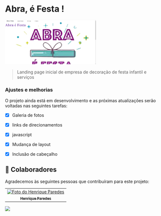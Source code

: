 # Abra, é Festa !


<img src="./print abraefesta.png" width="300px" alt="Abra e festa">

>Landing page inicial de empresa de decoração de festa infantil e serviços

### Ajustes e melhorias

O projeto ainda está em desenvolvimento e as próximas atualizações serão voltadas nas seguintes tarefas:

- [x] Galeria de fotos
- [x] links de direcionamentos
- [x] javascript
- [x] Mudança de layout
- [x] Inclusão de cabeçalho




## 🤝 Colaboradores

Agradecemos às seguintes pessoas que contribuíram para este projeto:

<table>
  <tr>
    <td align="center">
      <a href="#">
        <img src="https://avatars3.githubusercontent.com/u/31936044" width="100px;" alt="Foto do Henrique Paredes"/> <br>
        <sub>
          <b>Henrique Paredes </b>
        </sub>
      </a>
    </td align="center">
     
  </tr>
</table>
 <a href="https://www.facebook.com/?ref=tn_tnmn">
<img src="https://img.shields.io/badge/Facebook-1877F2?style=for-the-badge&logo=facebook&logoColor=white" />
</a>


